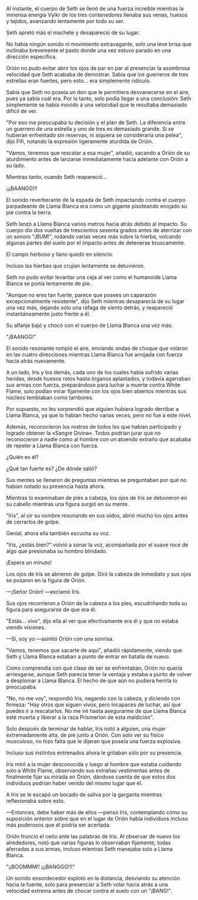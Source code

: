 
Al instante, el cuerpo de Seth se llenó de una fuerza increíble mientras la inmensa energía Vylkr de los tres contenedores llenaba sus venas, huesos y tejidos, avanzando lentamente por todo su ser.

Seth apretó más el machete y desapareció de su lugar.

No había ningún sonido ni movimiento extravagante, solo una leve brisa que inclinaba brevemente el pasto donde una vez estuvo parado en una dirección específica.

Orión no pudo evitar abrir los ojos de par en par al presenciar la asombrosa velocidad que Seth acababa de demostrar. Sabía que los guerreros de tres estrellas eran fuertes, pero esto... era simplemente ridículo.

Sabía que Seth no poseía un don que le permitiera desvanecerse en el aire, pues ya sabía cuál era. Por lo tanto, solo podía llegar a una conclusión: Seth simplemente se había movido a una velocidad que le resultaba demasiado difícil de ver.

"Por eso me preocupaba tu decisión y el plan de Seth. La diferencia entre un guerrero de una estrella y uno de tres es demasiado grande. Si se hubieran enfrentado sin reservas, ni siquiera se consideraría una pelea", dijo Fifi, notando la expresión ligeramente aturdida de Orión.

"Vamos, tenemos que rescatar a esa mujer", añadió, sacando a Orión de su aturdimiento antes de lanzarse inmediatamente hacia adelante con Orión a su lado.

Mientras tanto, cuando Seth reapareció...

¡¡¡BAANGG!!!

El sonido reverberante de la espada de Seth impactando contra el cuerpo parpadeante de Llama Blanca era como un gigante pisoteando enojado su pie contra la tierra.

Seth lanzó a Llama Blanca varios metros hacia atrás debido al impacto. Su cuerpo dio dos vueltas de trescientos sesenta grados antes de aterrizar con un sonoro "¡BUM!", rodando varias veces más sobre la hierba, volcando algunas partes del suelo por el impacto antes de detenerse bruscamente.

El campo herboso y llano quedó en silencio.

Incluso las hierbas que crujían lentamente se detuvieron.

Seth no pudo evitar levantar una ceja al ver como el humanoide Llama Blanca se ponía lentamente de pie.

"Aunque no eres tan fuerte, parece que posees un caparazón excepcionalmente resistente", dijo Seth mientras desaparecía de su lugar una vez más, dejando solo una ráfaga de viento detrás, y reapareció instantáneamente justo frente a él.

Su alfanje bajó y chocó con el cuerpo de Llama Blanca una vez más.

"¡BAANGG!"

El sonido resonante rompió el aire, enviando ondas de choque que volaron en las cuatro direcciones mientras Llama Blanca fue arrojada con fuerza hacia atrás nuevamente.

A un lado, Iris y los demás, cada uno de los cuales había sufrido varias heridas, desde huesos rotos hasta órganos aplastados, y todavía agarraban sus armas con fuerza, preparándose para luchar a muerte contra White Flame, solo podían mirar fijamente con los ojos bien abiertos mientras sus núcleos temblaban como tambores.

Por supuesto, no les sorprendió que alguien hubiera logrado derribar a Llama Blanca, ya que lo habían hecho varias veces, pero no fue a este nivel.

Además, reconocieron los rostros de todos los que habían participado y logrado obtener la «Sangre Divina». Todos podrían jurar que no reconocieron a nadie como al hombre con un atuendo extraño que acababa de repeler a Llama Blanca con fuerza.

¿Quién es él?

¿Qué tan fuerte es? ¿De dónde salió?

Sus mentes se llenaron de preguntas mientras se preguntaban por qué no habían notado su presencia hasta ahora.

Mientras lo examinaban de pies a cabeza, los ojos de Iris se detuvieron en su cabello mientras una figura surgió en su mente.

"Iris", al oír su nombre resonando en sus oídos, abrió mucho los ojos antes de cerrarlos de golpe.

Genial, ahora ella también escucha su voz.

"Iris, ¿estás bien?" volvió a sonar la voz, acompañada por el suave roce de algo que presionaba su hombro blindado.

¡Espera un minuto!

Los ojos de Iris se abrieron de golpe. Giró la cabeza de inmediato y sus ojos se posaron en la figura de Orión.

—¡Señor Orión! —exclamó Iris.

Sus ojos recorrieron a Orión de la cabeza a los pies, escudriñando toda su figura para asegurarse de que era él.

"Estás... vivo", dijo ella al ver que efectivamente era él y que no estaba viendo visiones.

—Sí, soy yo —asintió Orión con una sonrisa.

"Vamos, tenemos que sacarte de aquí", añadió rápidamente, viendo que Seth y Llama Blanca estaban a punto de entrar en batalla de nuevo.

Como comprendía con qué clase de ser se enfrentaban, Orión no quería arriesgarse, aunque Seth parecía tener la ventaja y estaba a punto de volver a desplomar a Llama Blanca. El hecho de que aún no pudiera herirla lo preocupaba.

"No, no me voy", respondió Iris, negando con la cabeza, y diciendo con firmeza: "Hay otros que siguen vivos, pero incapaces de luchar, así que puedes ir a rescatarlos. No me iré hasta asegurarme de que Llama Blanca esté muerta y liberar a la raza Prismerion de esta maldición".

Solo después de terminar de hablar, Iris notó a alguien, una mujer extremadamente alta, de pie junto a Orión. Con solo ver su físico musculoso, no hizo falta que le dijeran que poseía una fuerza explosiva.

Incluso sus instintos entrenados ahora le gritaban sólo por su presencia.

Iris miró a la mujer desconocida y luego al hombre que estaba cuidando solo a White Flame, observando sus extrañas vestimentas antes de finalmente fijar su mirada en Orión, dándose cuenta de que estos dos individuos podrían haber venido del mismo lugar que él.

A Iris se le escapó un bocado de saliva por la garganta mientras reflexionaba sobre esto.

—Entonces, debe haber más de ellos —pensó Iris, contemplando cómo su suposición anterior sobre que en el lugar de Orión había individuos incluso más poderosos que él podría ser acertada.

Orión frunció el ceño ante las palabras de Iris. Al observar de nuevo los alrededores, notó que varias figuras lo observaban fijamente, todas aferradas a sus armas, incluso mientras Seth manejaba solo a Llama Blanca.

"¡¡BOOMMM!! ¡¡¡BANGGG!!!"

Un sonido ensordecedor explotó en la distancia, desviando su atención hacia la fuente, solo para presenciar a Seth volar hacia atrás a una velocidad extrema antes de chocar contra el suelo con un "¡BANG!".
